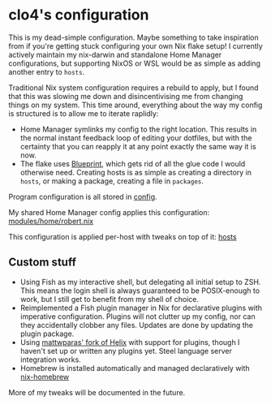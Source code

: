 # clo4's configuration

This is my dead-simple configuration. Maybe something to take inspiration from
if you're getting stuck configuring your own Nix flake setup! I currently
actively maintain my nix-darwin and standalone Home Manager configurations, but
supporting NixOS or WSL would be as simple as adding another entry to `hosts`.

Traditional Nix system configuration requires a rebuild to apply, but I found
that this was slowing me down and disincentivising me from changing things on my
system. This time around, everything about the way my config is structured is to
allow me to iterate raplidly:

- Home Manager symlinks my config to the right location. This results in the
  normal instant feedback loop of editing your dotfiles, but with the certainty
  that you can reapply it at any point exactly the same way it is now.
- The flake uses [Blueprint](https://github.com/numtide/blueprint), which gets
  rid of all the glue code I would otherwise need. Creating hosts is as simple
  as creating a directory in `hosts`, or making a package, creating a file in
  `packages`.

Program configuration is all stored in [config](/config).

My shared Home Manager config applies this configuration:
[modules/home/robert.nix](/modules/home/robert.nix)

This configuration is applied per-host with tweaks on top of it: [hosts](/hosts)

## Custom stuff

- Using Fish as my interactive shell, but delegating all initial setup to ZSH.
  This means the login shell is always guaranteed to be POSIX-enough to work,
  but I still get to benefit from my shell of choice.
- Reimplemented a Fish plugin manager in Nix for declarative plugins with
  imperative configuration. Plugins will not clutter up my config, nor can they
  accidentally clobber any files. Updates are done by updating the plugin
  package.
- Using
  [mattwparas' fork of Helix](https://github.com/mattwparas/helix/tree/steel-event-system)
  with support for plugins, though I haven't set up or written any plugins yet.
  Steel language server integration works.
- Homebrew is installed automatically and managed declaratively with
  [nix-homebrew](https://github.com/zhaofengli/nix-homebrew)

More of my tweaks will be documented in the future.
